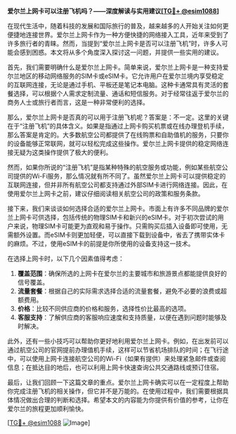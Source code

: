 **爱尔兰上网卡可以注册飞机吗？——深度解读与实用建议[[TG💪+ @esim1088](https://t.me/s/esim1088)]**

在现代生活中，随着科技的发展和国际旅行的普及，越来越多的人开始关注如何更便捷地连接世界。爱尔兰上网卡作为一种方便快捷的网络接入工具，近年来受到了许多旅行者的青睐。然而，当提到“爱尔兰上网卡是否可以注册飞机”时，许多人可能会感到困惑。本文将从多个角度深入探讨这一问题，并提供一些实用的建议。

首先，我们需要明确什么是爱尔兰上网卡。简单来说，爱尔兰上网卡是一种支持爱尔兰地区的移动网络服务的SIM卡或eSIM卡。它允许用户在爱尔兰境内享受稳定的互联网连接，无论是通过手机、平板还是笔记本电脑。这种卡通常具有灵活的套餐选择，可以根据个人需求定制流量、通话和短信服务。对于经常往返于爱尔兰的商务人士或旅行者而言，这是一种非常便利的选择。

那么，爱尔兰上网卡是否真的可以用于注册飞机呢？答案是：不一定。这里的关键在于“注册飞机”的具体含义。如果是指通过上网卡购买机票或在线办理登机手续，那么答案是肯定的。大多数航空公司都提供了在线购票和自助值机的服务，只要你的设备能够正常联网，就可以轻松完成这些操作。爱尔兰上网卡提供的稳定网络连接无疑为这类操作提供了极大的便利。

然而，如果你所说的“注册飞机”是指某种特殊的航空服务或功能，例如某些航空公司提供的Wi-Fi服务，那么情况就有所不同了。虽然爱尔兰上网卡可以提供稳定的互联网连接，但并非所有航空公司都支持通过外部SIM卡进行网络连接。因此，在使用爱尔兰上网卡之前，建议仔细阅读相关航空公司的政策和服务条款。

接下来，我们来谈谈如何选择合适的爱尔兰上网卡。市面上有许多不同品牌的爱尔兰上网卡可供选择，包括传统的物理SIM卡和新兴的eSIM卡。对于初次尝试的用户来说，物理SIM卡可能更为直观和易于操作。只需购买后插入设备即可使用，无需额外设置。而eSIM卡则更加轻便，可以直接下载到设备中，省去了携带实体卡的麻烦。不过，使用eSIM卡的前提是你所使用的设备支持这一技术。

在选择上网卡时，以下几个因素值得考虑：

1. **覆盖范围**：确保所选的上网卡在爱尔兰的主要城市和旅游景点都能提供良好的信号覆盖。
2. **流量套餐**：根据自己的实际需求选择合适的流量套餐，避免不必要的浪费或超额费用。
3. **价格**：比较不同供应商的价格和服务，选择性价比最高的选项。
4. **客服支持**：了解供应商的客服响应速度和支持质量，以便在遇到问题时能够及时解决。

此外，还有一些小技巧可以帮助你更好地利用爱尔兰上网卡。例如，在出发前可以通过航空公司的官网提前办理值机手续，这样可以节省机场排队的时间；在飞行途中，可以使用上网卡连接航空公司的Wi-Fi（如果有提供）来处理紧急邮件或查阅信息；在抵达目的地后，也可以利用上网卡快速查询公共交通路线或预订住宿。

最后，让我们回顾一下这篇文章的重点。爱尔兰上网卡确实可以在一定程度上帮助你完成注册飞机的相关操作，但它并不是万能的。在使用过程中，我们需要根据具体情况做出合理的判断和选择。希望本文的内容能为你提供有价值的参考，让你在爱尔兰的旅程更加顺利愉快。

[[TG💪+ @esim1088](https://t.me/s/esim1088) ![Image](https://i.postimg.cc/4NQfJmqS/Snipaste-2025-05-13-00-14-12.png)]